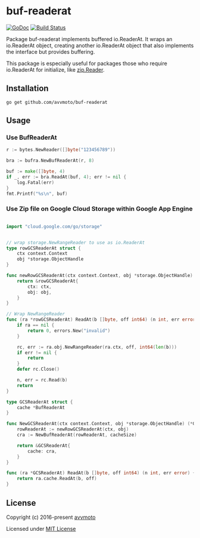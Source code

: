 # buf-readerat

[![GoDoc](https://godoc.org/github.com/avvmoto/buf-readerat?status.svg)](https://godoc.org/github.com/avvmoto/buf-readerat)
[![Build Status](https://api.travis-ci.org/avvmoto/buf-readerat.svg?branch=master)](https://travis-ci.org/avvmoto/buf-readerat)

Package buf-readerat implements buffered io.ReaderAt. It wraps an io.ReaderAt
object, creating another io.ReaderAt object that also implements the interface
but provides buffering.

This package is especially useful for packages those who require io.ReaderAt for
initialize, like [zip.Reader](https://golang.org/pkg/archive/zip/).

## Installation

`go get github.com/avvmoto/buf-readerat`

## Usage

### Use BufReaderAt

``` go
r := bytes.NewReader([]byte("123456789"))

bra := bufra.NewBufReaderAt(r, 8)

buf := make([]byte, 4)
if _, err := bra.ReadAt(buf, 4); err != nil {
	log.Fatal(err)
}
fmt.Printf("%s\n", buf)
```


### Use Zip file on Google Cloud Storage within Google App Engine

``` go

import "cloud.google.com/go/storage"


// wrap storage.NewRangeReader to use as io.ReaderAt
type rowGCSReaderAt struct {
	ctx context.Context
	obj *storage.ObjectHandle
}

func newRowGCSReaderAt(ctx context.Context, obj *storage.ObjectHandle) *rowGCSReaderAt {
	return &rowGCSReaderAt{
		ctx: ctx,
		obj: obj,
	}
}

// Wrap NewRangeReader
func (ra *rowGCSReaderAt) ReadAt(b []byte, off int64) (n int, err error) {
	if ra == nil {
		return 0, errors.New("invalid")
	}

	rc, err := ra.obj.NewRangeReader(ra.ctx, off, int64(len(b)))
	if err != nil {
		return
	}
	defer rc.Close()

	n, err = rc.Read(b)
	return
}

type GCSReaderAt struct {
	cache *BufReaderAt
}

func NewGCSReaderAt(ctx context.Context, obj *storage.ObjectHandle) (*GCSReaderAt) {
	rowReaderAt := newRowGCSReaderAt(ctx, obj)
	cra := NewBufReaderAt(rowReaderAt, cacheSize)

	return &GCSReaderAt{
		cache: cra,
	}
}

func (ra *GCSReaderAt) ReadAt(b []byte, off int64) (n int, err error) {
	return ra.cache.ReadAt(b, off)
}
```


## License

Copyright (c) 2016-present [avvmoto](https://github.com/avvmoto)

Licensed under [MIT License](./LICENSE)
